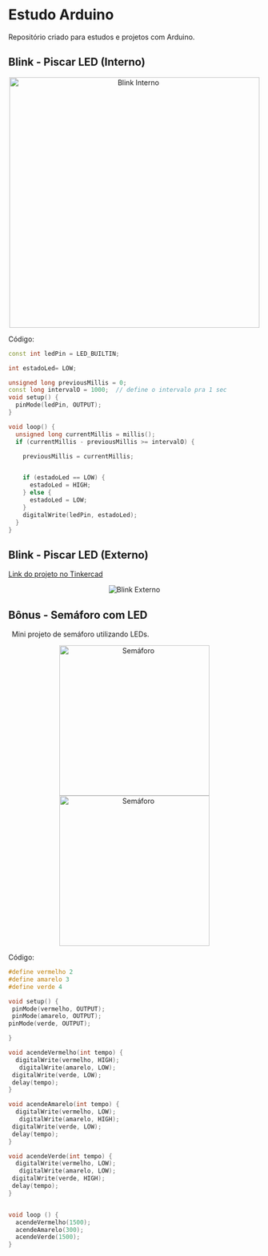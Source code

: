 # Estudo Arduino
Repositório criado para estudos e projetos com Arduino.

## Blink - Piscar LED (Interno)

<div align="center">
  <img src="../estudo-arduino/assets/blink.gif" alt="Blink Interno" width="500"/>
</div>


Código:
```cpp
const int ledPin = LED_BUILTIN;  

int estadoLed= LOW;  

unsigned long previousMillis = 0;  
const long intervalO = 1000;  // define o intervalo pra 1 sec
void setup() {
  pinMode(ledPin, OUTPUT);
}

void loop() {
  unsigned long currentMillis = millis();
  if (currentMillis - previousMillis >= intervalO) {

    previousMillis = currentMillis;


    if (estadoLed == LOW) {
      estadoLed = HIGH;
    } else {
      estadoLed = LOW;
    }
    digitalWrite(ledPin, estadoLed);
  }
}
```

## Blink - Piscar LED (Externo)
<a href="https://www.tinkercad.com/things/fSUKC8K3kRB/editel?sharecode=qyGqongasKDWY-93Q95CTBGea8U8OLad5e_bY3WLHBM" target="_blank">Link do projeto no Tinkercad</a>

<div align="center">
  <img src="../estudo-arduino/assets/tinkercad-print.png" alt="Blink Externo" width="'300"'/>

</div>

## Bônus - Semáforo com LED

&ensp;Mini projeto de semáforo utilizando LEDs.
<div align="center">
  <img src="../estudo-arduino/assets/semafaro.jpg" alt="Semáforo" width="300"/>
</div>

<div align="center">
  <img src="../estudo-arduino/assets/semaforoo.gif" alt="Semáforo" width="300"/>

</div>

Código:
```cpp
#define vermelho 2
#define amarelo 3
#define verde 4

void setup() {
 pinMode(vermelho, OUTPUT);
 pinMode(amarelo, OUTPUT);
pinMode(verde, OUTPUT);

}

void acendeVermelho(int tempo) {
  digitalWrite(vermelho, HIGH);
   digitalWrite(amarelo, LOW);
 digitalWrite(verde, LOW);
 delay(tempo);
}

void acendeAmarelo(int tempo) {
  digitalWrite(vermelho, LOW);
   digitalWrite(amarelo, HIGH);
 digitalWrite(verde, LOW);
 delay(tempo);
}

void acendeVerde(int tempo) {
  digitalWrite(vermelho, LOW);
   digitalWrite(amarelo, LOW);
 digitalWrite(verde, HIGH);
 delay(tempo);
}


void loop () {
  acendeVermelho(1500);
  acendeAmarelo(300);
  acendeVerde(1500);
}